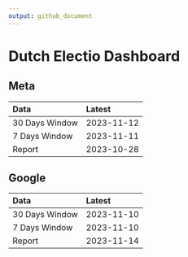 ```yaml
---
output: github_document
---
```


# Dutch Electio Dashboard



## Meta


|Data           |Latest     |
|:--------------|:----------|
|30 Days Window |2023-11-12 |
|7 Days Window  |2023-11-11 |
|Report         |2023-10-28 |

## Google


|Data           |Latest     |
|:--------------|:----------|
|30 Days Window |2023-11-10 |
|7 Days Window  |2023-11-10 |
|Report         |2023-11-14 |
